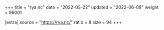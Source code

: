 +++
title = "rya.nc"
date = "2022-03-22"
updated = "2022-06-08"
weight = 96001

[extra]
source = "https://rya.nc/"
ratio = 8
size = 94
+++
